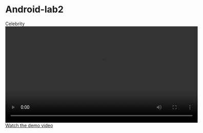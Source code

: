 # Android-lab2
Celebrity
<video src="lab2.mp4" controls width="600">
  Your browser does not support the video tag.
</video>
[Watch the demo video](lab2.mp4)
